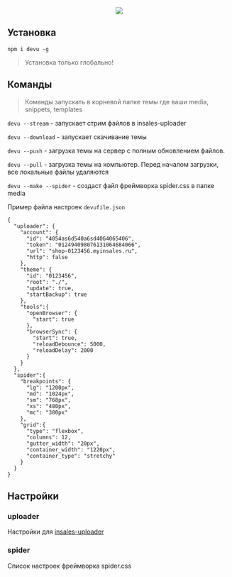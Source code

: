 <p align="center">
  <a target="_blank" href="https://www.npmjs.com/package/devu">
    <img src="https://cdn.rawgit.com/VladimirIvanin/devu/master/devu.png">
  </a>
</p>

## Установка

`npm i devu -g`

> Установка только глобально!

## Команды

> Команды запускать в корневой папке темы где ваши media, snippets, templates

`devu --stream` - запускает стрим файлов в insales-uploader

`devu --download` - запускает скачивание темы

`devu --push` - загрузка темы на сервер с полным обновлением файлов.

`devu --pull` - загрузка темы на компьютер. Перед началом загрузки, все локальные файлы удаляются

`devu --make --spider` - создаст файл фреймворка spider.css в папке media


Пример файла настроек `devufile.json`
```
{
  "uploader": {
    "account": {
      "id": "4054as6d540a6sd4064065406",
      "token": "012494098076131064684066",
      "url": "shop-0123456.myinsales.ru",
      "http": false
    },
    "theme": {
      "id": "0123456",
      "root": "./",
      "update": true,
      "startBackup": true
    },
    "tools":{
      "openBrowser": {
        "start": true
      },
      "browserSync": {
        "start": true,
        "reloadDebounce": 5000,
        "reloadDelay": 2000
      }
    }
  },
  "spider":{
    "breakpoints": {
      "lg": "1200px",
      "md": "1024px",
      "sm": "768px",
      "xs": "480px",
      "mc": "380px"
    },
    "grid":{
      "type": "flexbox",
      "columns": 12,
      "gutter_width": "20px",
      "container_width": "1220px",
      "container_type": "stretchy"
    }
  }
}
```
## Настройки

### uploader

Настройки для [insales-uploader](https://github.com/VladimirIvanin/insales-uploader)

### spider

Список настроек фреймворка spider.css
